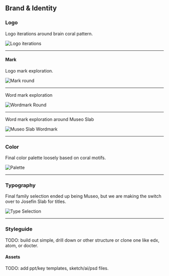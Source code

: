 ## Brand & Identity

### Logo

Logo iterations around brain coral pattern.

![Logo iterations](img/iterations/logo-iterations-1.2.large.png)

___

#### Mark

Logo mark exploration.

![Mark round](img/iterations/logo-mark-round-1.png)
___
Word mark exploration

![Wordmark Round](img/iterations/wordmark-round-1.png)
___
Word mark exploration around Museo Slab

![Museo Slab Wordmark](img/iterations/museo-slab-wordmark-round.png)

___

### Color

Final color palette loosely based on coral motifs.

![Palette](img/iterations/color-inventory-circles.png)

___

### Typography

Final family selection ended up being Museo, but we are making the switch over to Josefin Slab for titles.

![Type Selection](img/iterations/type-selection.png)

___

### Styleguide

TODO: build out simple, drill down or other structure or clone one like edx, atom, or docter.

#### Assets

TODO: add ppt/key templates, sketch/ai/psd files.
